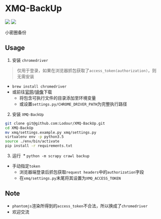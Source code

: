 # XMQ-BackUp
![](https://img.shields.io/packagist/l/doctrine/orm.svg) ![](https://img.shields.io/badge/python-3.5-ff69b4.svg)

小密圈备份

## Usage
1. 安装 `chromedriver`
> 仅用于登录，如果在浏览器抓包获取了`access_token(authorization)`，则无需安装
  * `brew install chromedriver`
  * 或前往[官网](http://www.seleniumhq.org/download/)/[镜像](http://npm.taobao.org/mirrors/chromedriver/)下载
    * 将包含可执行文件的目录添加至环境变量
    * 或设置`settings.py/CHROME_DRIVER_PATH`为完整执行路径
2. 安装 `XMQ-BackUp`
```bash
git clone git@github.com:Lodour/XMQ-BackUp.git
cd XMQ-BackUp
mv xmq/settings.example.py xmq/settings.py
virtualenv env -p python3.5
source ./env/bin/activate
pip install -r requirements.txt
```

3. 运行
  * `python -m scrapy crawl backup`
  * 手动指定`token`
    * 浏览器端登录后抓包获取`request headers`中的`authorization`字段
    * 在`xmq/settings.py`末尾将其设置为`XMQ_ACCESS_TOKEN`
  
## Note
  * `phantomjs`渲染所得到的`access_token`不合法，所以换成了`chromedriver`
  * 欢迎交流
